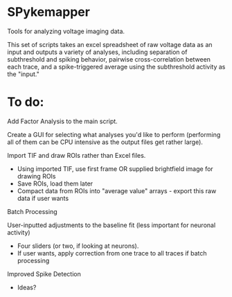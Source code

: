 # SPykemapper
Tools for analyzing voltage imaging data.

This set of scripts takes an excel spreadsheet of raw voltage data as an input and outputs a variety of analyses, including separation of subthreshold and spiking behavior, pairwise cross-correlation between each trace, and a spike-triggered average using the subthreshold activity as the "input."


# To do:

Add Factor Analysis to the main script. 

Create a GUI for selecting what analyses you'd like to perform (performing all of them can be CPU intensive as the output files get rather large).

Import TIF and draw ROIs rather than Excel files.
  
* Using imported TIF, use first frame OR supplied brightfield image for drawing ROIs
* Save ROIs, load them later
* Compact data from ROIs into "average value" arrays - export this raw data if user wants

Batch Processing

User-inputted adjustments to the baseline fit (less important for neuronal activity)

* Four sliders (or two, if looking at neurons). 
* If user wants, apply correction from one trace to all traces if batch processing

Improved Spike Detection

* Ideas?
